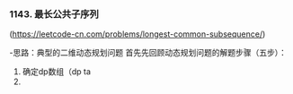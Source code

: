 ### 1143. 最长公共子序列
(https://leetcode-cn.com/problems/longest-common-subsequence/)

 -思路：典型的二维动态规划问题
 首先先回顾动态规划问题的解题步骤（五步）：
 

 1. 确定dp数组（dp ta
 2. 

<!--stackedit_data:
eyJoaXN0b3J5IjpbMTI3OTYxMjE5OSwxMjU4ODk1ODQzXX0=
-->